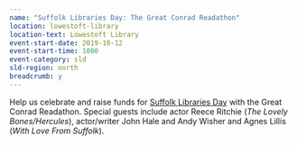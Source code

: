 ```yaml
---
name: "Suffolk Libraries Day: The Great Conrad Readathon"
location: lowestoft-library
location-text: Lowestoft Library
event-start-date: 2019-10-12
event-start-time: 1000
event-category: sld
sld-region: north
breadcrumb: y
---
```


Help us celebrate and raise funds for [Suffolk Libraries Day](/suffolk-libraries-day/) with the Great Conrad Readathon. Special guests include actor Reece Ritchie (<cite>The Lovely Bones/Hercules</cite>), actor/writer John Hale and Andy Wisher and Agnes Lillis (<cite>With Love From Suffolk</cite>).
